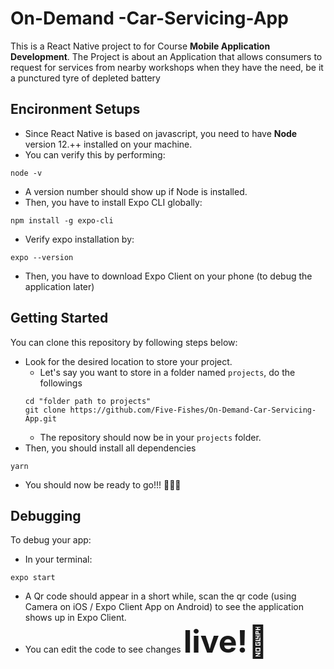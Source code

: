 # On-Demand -Car-Servicing-App

This is a React Native project to for Course **Mobile Application Development**. The Project is about an Application that allows consumers to request for services from nearby workshops when they have the need, be it a punctured tyre of depleted battery

## Encironment Setups

- Since React Native is based on javascript, you need to have **Node** version 12.++ installed on your machine.
- You can verify this by performing:
```
node -v
```
- A version number should show up if Node is installed.
- Then, you have to install Expo CLI globally:
```
npm install -g expo-cli
```
- Verify expo installation by:
```
expo --version
```
- Then, you have to download Expo Client on your phone (to debug the application later)

## Getting Started

You can clone this repository by following steps below:
- Look for the desired location to store your project.
  - Let's say you want to store in a folder named ```projects```, do the followings
  ```
  cd "folder path to projects"
  git clone https://github.com/Five-Fishes/On-Demand-Car-Servicing-App.git
  ```
  - The repository should now be in your ```projects``` folder.
- Then, you should install all dependencies
```
yarn
```
- You should now be ready to go!!! 🚀🚀🚀

## Debugging

To debug your app:
- In your terminal:
```
expo start
```
- A Qr code should appear in a short while, scan the qr code (using Camera on iOS / Expo Client App on Android) to see the application shows up in Expo Client.
- You can edit the code to see changes <span style='font-size:50px;'>**live!🥳**</span>